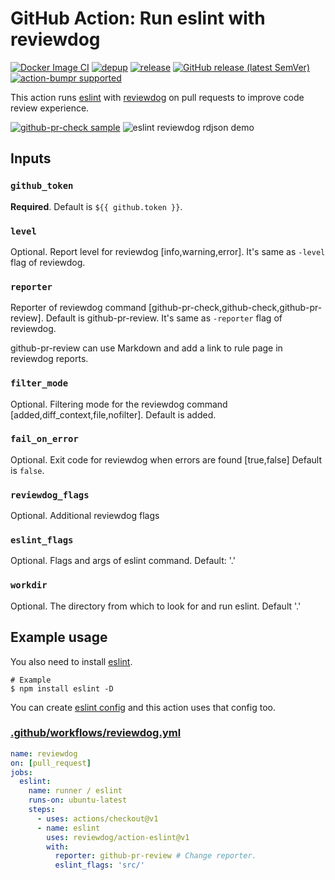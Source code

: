 # GitHub Action: Run eslint with reviewdog

[![Docker Image CI](https://github.com/reviewdog/action-eslint/workflows/Docker%20Image%20CI/badge.svg)](https://github.com/reviewdog/action-eslint/actions)
[![depup](https://github.com/reviewdog/action-eslint/workflows/depup/badge.svg)](https://github.com/reviewdog/action-eslint/actions?query=workflow%3Adepup)
[![release](https://github.com/reviewdog/action-eslint/workflows/release/badge.svg)](https://github.com/reviewdog/action-eslint/actions?query=workflow%3Arelease)
[![GitHub release (latest SemVer)](https://img.shields.io/github/v/release/reviewdog/action-eslint?logo=github&sort=semver)](https://github.com/reviewdog/action-eslint/releases)
[![action-bumpr supported](https://img.shields.io/badge/bumpr-supported-ff69b4?logo=github&link=https://github.com/haya14busa/action-bumpr)](https://github.com/haya14busa/action-bumpr)

This action runs [eslint](https://github.com/eslint/eslint) with
[reviewdog](https://github.com/reviewdog/reviewdog) on pull requests to improve
code review experience.

[![github-pr-check sample](https://user-images.githubusercontent.com/3797062/65439130-a6043b80-de61-11e9-98b5-bd9567e184b0.png)](https://github.com/reviewdog/action-eslint/pull/1)
![eslint reviewdog rdjson demo](https://user-images.githubusercontent.com/3797062/97085944-87233a80-165b-11eb-94a8-0a47d5e24905.png)

## Inputs

### `github_token`

**Required**. Default is `${{ github.token }}`.

### `level`

Optional. Report level for reviewdog [info,warning,error].
It's same as `-level` flag of reviewdog.

### `reporter`

Reporter of reviewdog command [github-pr-check,github-check,github-pr-review].
Default is github-pr-review.
It's same as `-reporter` flag of reviewdog.

github-pr-review can use Markdown and add a link to rule page in reviewdog reports.

### `filter_mode`

Optional. Filtering mode for the reviewdog command [added,diff_context,file,nofilter].
Default is added.

### `fail_on_error`

Optional.  Exit code for reviewdog when errors are found [true,false]
Default is `false`.

### `reviewdog_flags`

Optional. Additional reviewdog flags

### `eslint_flags`

Optional. Flags and args of eslint command. Default: '.'

### `workdir`

Optional. The directory from which to look for and run eslint. Default '.'

## Example usage

You also need to install [eslint](https://github.com/eslint/eslint).

```shell
# Example
$ npm install eslint -D
```

You can create [eslint
config](https://eslint.org/docs/user-guide/configuring)
and this action uses that config too.

### [.github/workflows/reviewdog.yml](.github/workflows/reviewdog.yml)

```yml
name: reviewdog
on: [pull_request]
jobs:
  eslint:
    name: runner / eslint
    runs-on: ubuntu-latest
    steps:
      - uses: actions/checkout@v1
      - name: eslint
        uses: reviewdog/action-eslint@v1
        with:
          reporter: github-pr-review # Change reporter.
          eslint_flags: 'src/'
```
